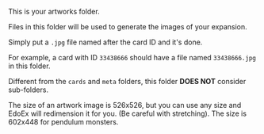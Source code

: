 This is your artworks folder.

Files in this folder will be used to generate the images of your expansion.

Simply put a `.jpg` file named after the card ID and it's done.

For example, a card with ID `33438666` should have a file named `33438666.jpg` in this folder.

Different from the `cards` and `meta` folders, this folder **DOES NOT** consider sub-folders.

The size of an artwork image is 526x526, but you can use any size and EdoEx will redimension it for you. (Be careful with stretching). The size is 602x448 for pendulum monsters.
